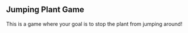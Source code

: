 Jumping Plant Game
---------------------------

This is a game where your goal is to stop the plant from jumping around!

